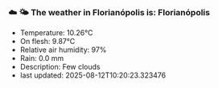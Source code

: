 ### ☁️ 🌤️  The weather in Florianópolis is: Florianópolis

- Temperature: 10.26°C
- On flesh: 9.87°C
- Relative air humidity: 97%
- Rain: 0.0 mm
- Description: Few clouds
- last updated: 2025-08-12T10:20:23.323476
